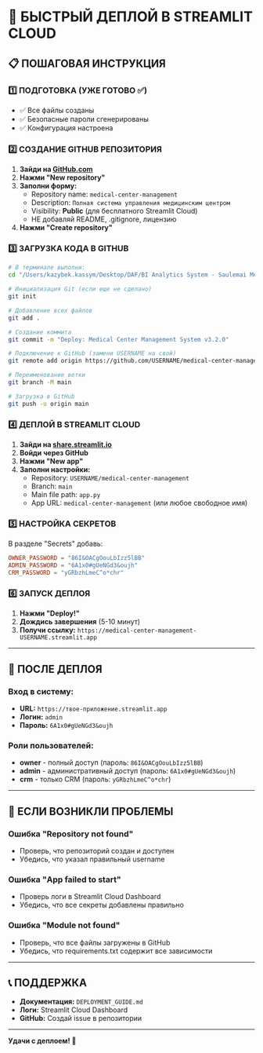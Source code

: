 # 🚀 БЫСТРЫЙ ДЕПЛОЙ В STREAMLIT CLOUD

## 📋 ПОШАГОВАЯ ИНСТРУКЦИЯ

### 1️⃣ ПОДГОТОВКА (УЖЕ ГОТОВО ✅)
- ✅ Все файлы созданы
- ✅ Безопасные пароли сгенерированы
- ✅ Конфигурация настроена

### 2️⃣ СОЗДАНИЕ GITHUB РЕПОЗИТОРИЯ

1. **Зайди на [GitHub.com](https://github.com)**
2. **Нажми "New repository"**
3. **Заполни форму:**
   - Repository name: `medical-center-management`
   - Description: `Полная система управления медицинским центром`
   - Visibility: **Public** (для бесплатного Streamlit Cloud)
   - НЕ добавляй README, .gitignore, лицензию
4. **Нажми "Create repository"**

### 3️⃣ ЗАГРУЗКА КОДА В GITHUB

```bash
# В терминале выполни:
cd "/Users/kazybek.kassym/Desktop/DAF/BI Analytics System - Saulemai Medical Center/streamlit_dash"

# Инициализация Git (если еще не сделано)
git init

# Добавление всех файлов
git add .

# Создание коммита
git commit -m "Deploy: Medical Center Management System v3.2.0"

# Подключение к GitHub (замени USERNAME на свой)
git remote add origin https://github.com/USERNAME/medical-center-management.git

# Переименование ветки
git branch -M main

# Загрузка в GitHub
git push -u origin main
```

### 4️⃣ ДЕПЛОЙ В STREAMLIT CLOUD

1. **Зайди на [share.streamlit.io](https://share.streamlit.io)**
2. **Войди через GitHub**
3. **Нажми "New app"**
4. **Заполни настройки:**
   - Repository: `USERNAME/medical-center-management`
   - Branch: `main`
   - Main file path: `app.py`
   - App URL: `medical-center-management` (или любое свободное имя)

### 5️⃣ НАСТРОЙКА СЕКРЕТОВ

В разделе "Secrets" добавь:

```toml
OWNER_PASSWORD = "86I&OACgOouLbIzz5lBB"
ADMIN_PASSWORD = "6A1x0#gUeNGd3&oujh"
CRM_PASSWORD = "yGRbzhLmeC^o*chr"
```

### 6️⃣ ЗАПУСК ДЕПЛОЯ

1. **Нажми "Deploy!"**
2. **Дождись завершения** (5-10 минут)
3. **Получи ссылку:** `https://medical-center-management-USERNAME.streamlit.app`

---

## 🎯 ПОСЛЕ ДЕПЛОЯ

### Вход в систему:
- **URL:** `https://твое-приложение.streamlit.app`
- **Логин:** `admin`
- **Пароль:** `6A1x0#gUeNGd3&oujh`

### Роли пользователей:
- **owner** - полный доступ (пароль: `86I&OACgOouLbIzz5lBB`)
- **admin** - административный доступ (пароль: `6A1x0#gUeNGd3&oujh`)
- **crm** - только CRM (пароль: `yGRbzhLmeC^o*chr`)

---

## 🚨 ЕСЛИ ВОЗНИКЛИ ПРОБЛЕМЫ

### Ошибка "Repository not found"
- Проверь, что репозиторий создан и доступен
- Убедись, что указал правильный username

### Ошибка "App failed to start"
- Проверь логи в Streamlit Cloud Dashboard
- Убедись, что все секреты добавлены правильно

### Ошибка "Module not found"
- Проверь, что все файлы загружены в GitHub
- Убедись, что requirements.txt содержит все зависимости

---

## 📞 ПОДДЕРЖКА

- **Документация:** `DEPLOYMENT_GUIDE.md`
- **Логи:** Streamlit Cloud Dashboard
- **GitHub:** Создай issue в репозитории

---

**Удачи с деплоем! 🚀**
